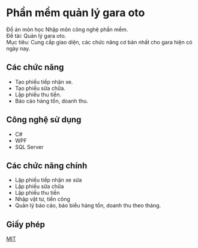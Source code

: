 # Phần mềm quản lý gara oto

Đồ án môn học Nhập môn công nghệ phần mềm.  
Đề tài: Quản lý gara oto.  
Mục tiêu: Cung cấp giao diện, các chức năng cơ bản nhất cho gara hiện có ngày nay.

## Các chức năng

- Tạo phiếu tiếp nhận xe.
- Tạo phiếu sữa chữa.
- Lập phiếu thu tiền.
- Báo cáo hàng tồn, doanh thu.

## Công nghệ sử dụng

- C#
- WPF
- SQL Server


## Các chức năng chính
- Lập phiếu tiếp nhận xe sửa
- Lập phiếu sữa chữa
- Lập phiếu thu tiền
- Nhập vật tư, tiền công
- Quản lý báo cáo, báo biểu hàng tồn, doanh thu theo tháng.

## Giấy phép
[MIT](https://choosealicense.com/licenses/mit/)
